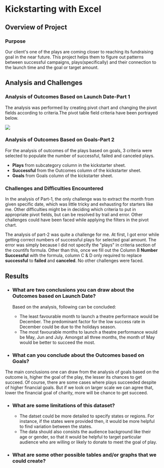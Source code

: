 # Kickstarting with Excel

## Overview of Project

### Purpose
Our client's one of the plays are coming closer to reaching its fundraising goal in the near future. This project helps them to figure out patterns between successful campaigns, plays(specifically) and their connection to the launch time and the goal or target amount.

## Analysis and Challenges

### Analysis of Outcomes Based on Launch Date-Part 1
The analysis was performed by creating pivot chart and changing the pivot fields according to criteria.The pivot table field criteria have been portrayed below.

![](https://github.com/VatsalKansara2001/kickstarter-analysis/blob/main/PivotTable%20Fields%20Criteria.png)


### Analysis of Outcomes Based on Goals-Part 2
For the analysis of outcomes of the plays based on goals, 3 criteria were selected to populate the number of successful, failed and canceled plays.
- **Plays** from subcategory column in the kickstarter sheet.
- **Successful** from the Outcomes column of the kickstarter sheet.
- **Goals** from Goals column of the kickstarter sheet.

### Challenges and Difficulties Encountered
In the analysis of Part-1, the only challenge was to extract the month from given specific date, which was little tricky and exhausting for starters like me. Other difficulties might be in deciding which criteria to put in appropriate pivot fields, but can be resolved by trail and error. Other challenges could have been faced while applying the filters in the pivot chart.

The analysis of part-2 was quite a challenge for me. At first, I got error while getting correct numbers of successful plays for selected goal amount. The error was simply because I did not specify the "plays" in criteria section of the countifs formula. Other than this, once we fill out the Column B **Number Successful** with the formula, column C & D only required to replace **successful** to **failed** and **canceled**. No other challenges were faced. 

## Results

- ### What are two conclusions you can draw about the Outcomes based on Launch Date?
  Based on the analysis, following can be concluded:
  - The least favourable month to launch a theatre performace would be December. The predominant factor for the low success rate in December could be due to the holidays season.
  - The most favourable months to launch a theatre performance would be May, Jun and July. Amongst all three months, the month of May would be better to succeed the most.


- ### What can you conclude about the Outcomes based on Goals?
 The main conclusions one can draw from the analysis of goals based on the outcome is, higher the goal of the play, the lesser its chances to get succeed. Of course, there are some cases where plays succeeded despite of higher financial goals. But if we look on larger scale we can agree that, lower the financial goal of charity, more will be chance to get succeed.  

- ### What are some limitations of this dataset?
  - The datset could be more detailed to specify states or regions. For instance, if the states were provided then, it would be more helpful to find variation between the states.
  - The data should also consists the audience background like their age or gender, so that it would be helpful to target particular audience who are willing or likely to donate to meet the goal of play.   

- ### What are some other possible tables and/or graphs that we could create?
